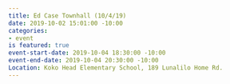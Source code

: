 ```yaml
---
title: Ed Case Townhall (10/4/19)
date: 2019-10-02 15:01:00 -10:00
categories:
- event
is featured: true
event-start-date: 2019-10-04 18:30:00 -10:00
event-end-date: 2019-10-04 20:30:00 -10:00
Location: Koko Head Elementary School, 189 Lunalilo Home Rd.
---
```


